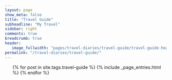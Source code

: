 ```yaml
---
layout: page
show_meta: false
title: "Travel Guide"
subheadline: "My Travel"
sidebar: right
comments: true
breadcrumb: true
header:
   image_fullwidth: "pages/travel-diaries/travel-guide/travel-guide-header.png"
permalink: "/travel-diaries/travel-guide/"
---
```

<ul>
    {% for post in site.tags.travel-guide %}
        {% include _page_entries.html %}
    {% endfor %}
</ul>